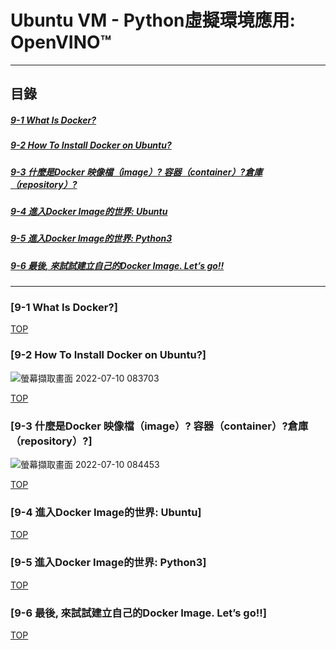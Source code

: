 # Ubuntu VM - Python虛擬環境應用: OpenVINO™
<a name="000"/>

---
## 目錄
##### [9-1 What Is Docker?](#001)
##### [9-2 How To Install Docker on Ubuntu?](#002)
##### [9-3 什麼是Docker 映像檔（image）? 容器（container）?倉庫（repository）?](#003)
##### [9-4 進入Docker Image的世界: Ubuntu](#004)
##### [9-5 進入Docker Image的世界: Python3](#005)
##### [9-6 最後, 來試試建立自己的Docker Image. Let’s go!!](#006)
---

<a name="001"/>

### [9-1 What Is Docker?]


[TOP](#000)

<a name="002"/>

### [9-2 How To Install Docker on Ubuntu?]
![螢幕擷取畫面 2022-07-10 083703](https://user-images.githubusercontent.com/89327055/178127003-96e6f54b-6035-440d-9d3d-a8181784dfe2.png)


[TOP](#000)

<a name="003"/>

### [9-3 什麼是Docker 映像檔（image）? 容器（container）?倉庫（repository）?]
![螢幕擷取畫面 2022-07-10 084453](https://user-images.githubusercontent.com/89327055/178127138-5f7eefda-31d5-44e6-b071-2fd91bd7d6d8.png)


[TOP](#000)

<a name="004"/>

### [9-4 進入Docker Image的世界: Ubuntu]


[TOP](#000)

<a name="005"/>

### [9-5 進入Docker Image的世界: Python3]


[TOP](#000)

<a name="006"/>

### [9-6 最後, 來試試建立自己的Docker Image. Let’s go!!]


[TOP](#000)
